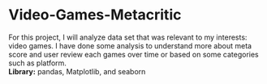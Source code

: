 # Video-Games-Metacritic
For this project, I will analyze data set that was relevant to my interests: video games. I have done some analysis to understand more about meta score and user review each games over time or based on some categories such as platform.<br>
**Library:** pandas, Matplotlib, and seaborn
